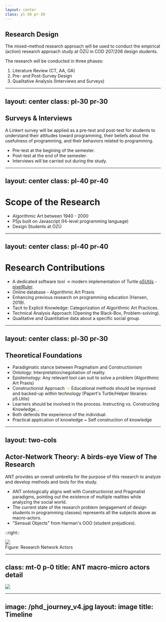 ```yaml
---
layout: center
class: pl-30 pr-30
---
```


## Research Design
The mixed-method research approach will be used to conduct the empirical (action) research approach study at ÖZÜ in COD 207/208 design students. 

The research will be conducted in three phases:
1. Literature Review (CT, AA, GA) 
2. Pre- and Post-Survey Design
3. Qualitative Analysis (Interviews and Surveys)



---
layout: center
class: pl-30 pr-30
---

## Surveys & Interviews
A Linkert survey will be applied as a pre-test and post-test for students to understand their attitudes toward programming, their beliefs about the usefulness of programming, and their behaviors related to programming. 

- Pre-test at the begining of the semester.
- Post-test at the end of the semester.
- Interviews will be carried out during the study.


---
layout: center
class: pl-40 pr-40
---

# Scope of the Research

<v-clicks>

- Algorithmic Art between 1940 - 2000
- P5js built on Javascript (Hi-level programming language)
- Design Students at ÖZÜ
</v-clicks>

---
layout: center
class: pl-40 pr-40
---

# Research Contributions

<v-clicks>

- A dedicated software tool → modern implementation of Turtle <a href="https://alptugan.github.io/p5.utils/" target='_blank'>p5Utils</a> - <a href="https://alptugan.github.io/p5.utils/examples/1_pixelRuler/" target='_blank'>pixelRuler</a>.
- Online database - Algorithmic Art Praxis
- Enhancing previous research on programming education (Hansen, 2019).
- Tacit to Explicit Knowledge: Categorization of Algorithmic Art Practices.
- Technical Analysis Approach (Opening the Black-Box, Problem-solving).
- Qualitative and Quantitative data about a specific social group.
</v-clicks>




---
layout: center
class: pl-30 pr-30
---

## Theoretical Foundations

<v-clicks>

- Paradigmatic stance between Pragmatism and Constructionism
- Ontology: Interpretation/negotiation of reality. 
- Epistemology: Any relevant tool can suit to solve a problem (Algorithmic Art Praxis)
- Constructionist Approach <span style="color:#ffcc00">→</span> Educational methods should be improved and backed-up within technology (Papert's Turtle/Helper libraries: p5.Utils)
- Learners should be involved in the process. Instructing vs. Constructing Knowledge...
- Both defends the experience of the individual.
- Practical application of knowledge ~ Self construction of knowledge
</v-clicks>


---
layout: two-cols
---

## Actor-Network Theory: A birds-eye View of The Research
ANT provides an overall umbrella for the purpose of this research to analyze and develop methods and tools for the study.

- ANT ontologically aligns well with Constructionist and Pragmatist paradigms, pointing out the existence of multiple realities while analyzing the social world.
- The current state of the research problem (engagement of design students in programming classes) represents all the subjects above as macro-actors.
- "Sensual Objects" from Harman's OOO (student prejudices).

::right::

<img ml-2 mt-23 src='/PHD_ANT_01.jpg'/>
<div class='caption'>
Figure: Research Network Actors
</div>

---
class: mt-0 p-0 
title: ANT macro-micro actors detail
---
<img src='/PHD_ANT_02.jpg'/>


---
image: /phd_journey_v4.jpg
layout: image
title: Timeline
---

